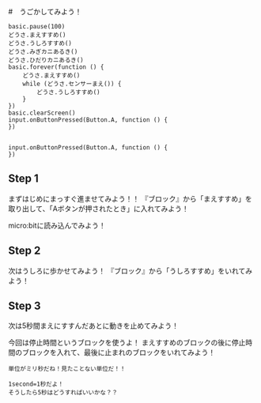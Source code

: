 #　うごかしてみよう！


```ghost
basic.pause(100)
どうさ.まえすすめ()
どうさ.うしろすすめ()
どうさ.みぎカニあるき()
どうさ.ひだりカニあるき()
basic.forever(function () {
    どうさ.まえすすめ()
    while (どうさ.センサーまえ()) {
        どうさ.うしろすすめ()
    }
})  
basic.clearScreen()
input.onButtonPressed(Button.A, function () {
})


```

```template
input.onButtonPressed(Button.A, function () {
})
```


## Step 1
まずはじめにまっすぐ進ませてみよう！！
『ブロック』から「まえすすめ」を取り出して、「Aボタンが押されたとき」に入れてみよう！

micro:bitに読み込んでみよう！



## Step 2

次はうしろに歩かせてみよう！
『ブロック』から「うしろすすめ」をいれてみよう！
 


## Step 3

次は5秒間まえにすすんだあとに動きを止めてみよう！

今回は停止時間というブロックを使うよ！
まえすすめのブロックの後に停止時間のブロックを入れて、最後に止まれのブロックをいれてみよう！

```utorialhint
単位がミリ秒だね！見たことない単位だ！！

1second=1秒だよ！
そうしたら5秒はどうすればいいかな？？
```